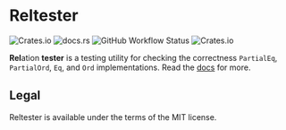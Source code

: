 # Reltester

![Crates.io](https://img.shields.io/crates/l/reltester) ![docs.rs](https://img.shields.io/docsrs/reltester) ![GitHub Workflow Status](https://img.shields.io/github/actions/workflow/status/neysofu/reltester/ci.yml) ![Crates.io](https://img.shields.io/crates/v/reltester) 

**Rel**ation **tester** is a testing utility for checking the correctness `PartialEq`, `PartialOrd`, `Eq`, and `Ord` implementations. Read the [docs](https://docs.rs/crate/reltester/latest) for more.

## Legal

Reltester is available under the terms of the MIT license.

